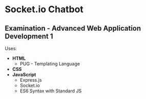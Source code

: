 # Socket.io Chatbot
## Examination - Advanced Web Application Development 1

Uses:
- **HTML**
  - PUG - Templating Language
- **CSS**
- **JavaScript**
  - Express.js
  - Socket.io
  - ES6 Syntax with Standard JS